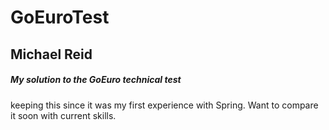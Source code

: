 # GoEuroTest
## Michael Reid
##### My solution to the GoEuro technical test


keeping this since it was my first experience with Spring. Want to compare it soon with current skills.
